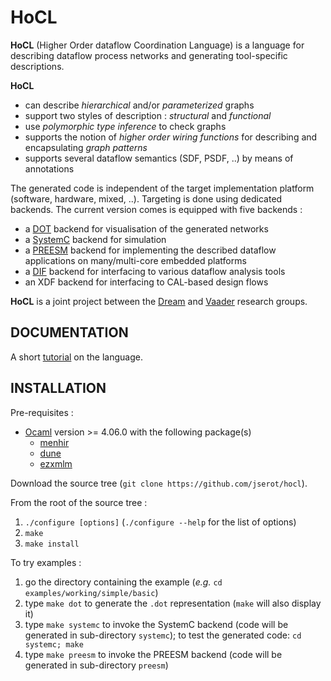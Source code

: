 HoCL 
====

**HoCL** (Higher Order dataflow Coordination Language) is a language for describing dataflow process
networks and generating tool-specific descriptions.

**HoCL** 

- can describe _hierarchical_ and/or _parameterized_ graphs
- support two styles of description : _structural_ and _functional_
- use _polymorphic type inference_ to check graphs
- supports the notion of _higher order wiring functions_ for describing and encapsulating _graph
  patterns_
- supports several dataflow semantics (SDF, PSDF, ..)  by means of annotations

The generated code is independent of the target implementation platform (software, hardware, mixed,
..). Targeting is done using dedicated backends. The current version
comes is equipped with five backends :

- a [DOT][graphviz] backend for visualisation of the generated networks
- a [SystemC][systemc] backend for simulation
- a [PREESM][preesm] backend for implementing the described dataflow applications on many/multi-core
  embedded platforms
- a [DIF][dif] backend for interfacing to various dataflow analysis tools
- an XDF backend for interfacing to CAL-based design flows

**HoCL** is a joint project between the [Dream][dream] and [Vaader][vaader] research groups.

[graphviz]: http://www.graphviz.org
[preesm]: https://preesm.github.io
[systemc]: https://www.accellera.org/downloads/standards/systemc
[dream]: https://dream.ispr-ip.fr
[vaader]: https://www.ietr.fr/spip.php?article1604
[dif]: https://www.researchgate.net/publication/220714226_DIF_An_Interchange_Format_for_Dataflow-Based_Design_Tools

DOCUMENTATION
------------

A short [tutorial](https://github.com/jserot/hocl/blob/master/doc/tutorial.pdf) on the language.

INSTALLATION
------------

Pre-requisites :

* [Ocaml](http://ocaml.org/docs/install.html) version >= 4.06.0 with the following package(s)
    - [menhir](https://opam.ocaml.org/packages/menhir)
    - [dune](https://opam.ocaml.org/packages/dune)
    - [ezxmlm](https://opam.ocaml.org/packages/ezxmlm)

Download the source tree (`git clone https://github.com/jserot/hocl`).

From the root of the source tree :

1. `./configure [options]`  (`./configure --help` for the list of options)
2. `make`
3. `make install`

To try examples :

1. go the directory containing the example (*e.g.* `cd examples/working/simple/basic`)
2. type `make dot` to generate the `.dot` representation (`make` will also display it)
3. type `make systemc` to invoke the SystemC backend (code will be generated in
   sub-directory `systemc`); to test the generated code: `cd systemc; make`
4. type `make preesm` to invoke the PREESM backend (code will be generated in
   sub-directory `preesm`)
